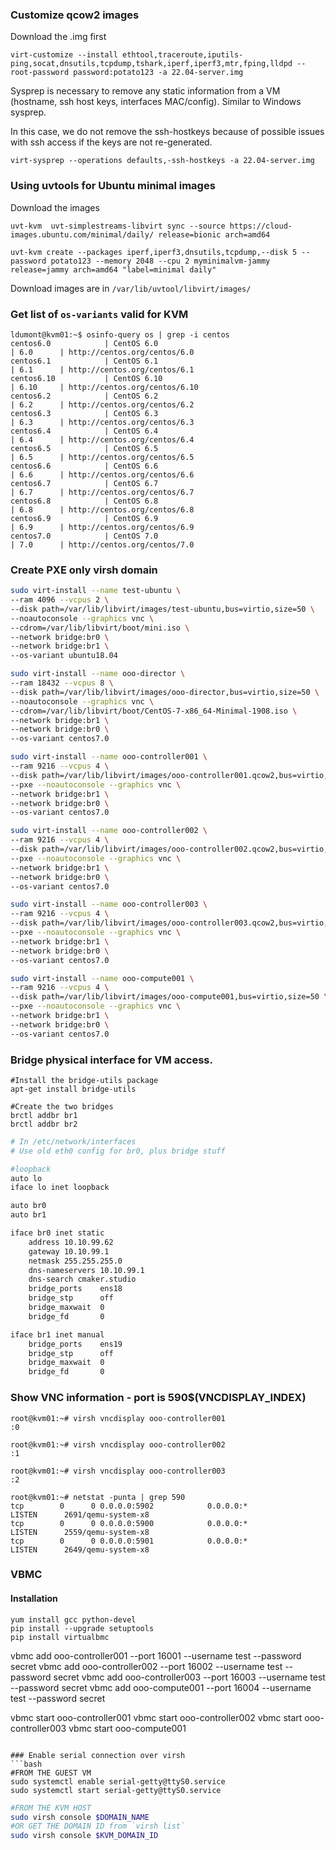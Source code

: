 ### Customize qcow2 images

Download the .img first

```
virt-customize --install ethtool,traceroute,iputils-ping,socat,dnsutils,tcpdump,tshark,iperf,iperf3,mtr,fping,lldpd --root-password password:potato123 -a 22.04-server.img
```

Sysprep is necessary to remove any static information from a VM (hostname, ssh host keys, interfaces MAC/config). Similar to Windows sysprep.

In this case, we do not remove the ssh-hostkeys because of possible issues with ssh access if the keys are not re-generated.

```
virt-sysprep --operations defaults,-ssh-hostkeys -a 22.04-server.img
```

### Using uvtools for Ubuntu minimal images

Download the images
```
uvt-kvm  uvt-simplestreams-libvirt sync --source https://cloud-images.ubuntu.com/minimal/daily/ release=bionic arch=amd64
```


```
uvt-kvm create --packages iperf,iperf3,dnsutils,tcpdump,--disk 5 --password potato123 --memory 2048 --cpu 2 myminimalvm-jammy release=jammy arch=amd64 "label=minimal daily"
```

Download images are in `/var/lib/uvtool/libvirt/images/`

### Get list of `os-variants` valid for KVM
```
ldumont@kvm01:~$ osinfo-query os | grep -i centos
centos6.0            | CentOS 6.0                                         | 6.0      | http://centos.org/centos/6.0            
centos6.1            | CentOS 6.1                                         | 6.1      | http://centos.org/centos/6.1            
centos6.10           | CentOS 6.10                                        | 6.10     | http://centos.org/centos/6.10           
centos6.2            | CentOS 6.2                                         | 6.2      | http://centos.org/centos/6.2            
centos6.3            | CentOS 6.3                                         | 6.3      | http://centos.org/centos/6.3            
centos6.4            | CentOS 6.4                                         | 6.4      | http://centos.org/centos/6.4            
centos6.5            | CentOS 6.5                                         | 6.5      | http://centos.org/centos/6.5            
centos6.6            | CentOS 6.6                                         | 6.6      | http://centos.org/centos/6.6            
centos6.7            | CentOS 6.7                                         | 6.7      | http://centos.org/centos/6.7            
centos6.8            | CentOS 6.8                                         | 6.8      | http://centos.org/centos/6.8            
centos6.9            | CentOS 6.9                                         | 6.9      | http://centos.org/centos/6.9            
centos7.0            | CentOS 7.0                                         | 7.0      | http://centos.org/centos/7.0          
```

### Create PXE only virsh domain

```bash
sudo virt-install --name test-ubuntu \
--ram 4096 --vcpus 2 \
--disk path=/var/lib/libvirt/images/test-ubuntu,bus=virtio,size=50 \
--noautoconsole --graphics vnc \
--cdrom=/var/lib/libvirt/boot/mini.iso \
--network bridge:br0 \
--network bridge:br1 \
--os-variant ubuntu18.04

sudo virt-install --name ooo-director \
--ram 18432 --vcpus 8 \
--disk path=/var/lib/libvirt/images/ooo-director,bus=virtio,size=50 \
--noautoconsole --graphics vnc \
--cdrom=/var/lib/libvirt/boot/CentOS-7-x86_64-Minimal-1908.iso \
--network bridge:br1 \
--network bridge:br0 \
--os-variant centos7.0

sudo virt-install --name ooo-controller001 \
--ram 9216 --vcpus 4 \
--disk path=/var/lib/libvirt/images/ooo-controller001.qcow2,bus=virtio,size=50 \
--pxe --noautoconsole --graphics vnc \
--network bridge:br1 \
--network bridge:br0 \
--os-variant centos7.0

sudo virt-install --name ooo-controller002 \
--ram 9216 --vcpus 4 \
--disk path=/var/lib/libvirt/images/ooo-controller002.qcow2,bus=virtio,size=50 \
--pxe --noautoconsole --graphics vnc \
--network bridge:br1 \
--network bridge:br0 \
--os-variant centos7.0

sudo virt-install --name ooo-controller003 \
--ram 9216 --vcpus 4 \
--disk path=/var/lib/libvirt/images/ooo-controller003.qcow2,bus=virtio,size=50 \  
--pxe --noautoconsole --graphics vnc \
--network bridge:br1 \
--network bridge:br0 \
--os-variant centos7.0

sudo virt-install --name ooo-compute001 \
--ram 9216 --vcpus 4 \
--disk path=/var/lib/libvirt/images/ooo-compute001,bus=virtio,size=50 \
--pxe --noautoconsole --graphics vnc \
--network bridge:br1 \
--network bridge:br0 \
--os-variant centos7.0
```

### Bridge physical interface for VM access.
```
#Install the bridge-utils package
apt-get install bridge-utils

#Create the two bridges
brctl addbr br1
brctl addbr br2
```

```bash
# In /etc/network/interfaces
# Use old eth0 config for br0, plus bridge stuff

#loopback
auto lo
iface lo inet loopback

auto br0
auto br1

iface br0 inet static
    address 10.10.99.62
    gateway 10.10.99.1
    netmask 255.255.255.0
    dns-nameservers 10.10.99.1 
    dns-search cmaker.studio
    bridge_ports    ens18
    bridge_stp      off
    bridge_maxwait  0
    bridge_fd       0

iface br1 inet manual
    bridge_ports    ens19
    bridge_stp      off
    bridge_maxwait  0
    bridge_fd       0

```

### Show VNC information - port is 590$(VNCDISPLAY_INDEX)
```
root@kvm01:~# virsh vncdisplay ooo-controller001
:0

root@kvm01:~# virsh vncdisplay ooo-controller002
:1

root@kvm01:~# virsh vncdisplay ooo-controller003
:2

root@kvm01:~# netstat -punta | grep 590
tcp        0      0 0.0.0.0:5902            0.0.0.0:*               LISTEN      2691/qemu-system-x8 
tcp        0      0 0.0.0.0:5900            0.0.0.0:*               LISTEN      2559/qemu-system-x8 
tcp        0      0 0.0.0.0:5901            0.0.0.0:*               LISTEN      2649/qemu-system-x8 
```

### VBMC

#### Installation
```
yum install gcc python-devel
pip install --upgrade setuptools
pip install virtualbmc
```
vbmc add ooo-controller001 --port 16001 --username test --password secret
vbmc add ooo-controller002 --port 16002 --username test --password secret
vbmc add ooo-controller003 --port 16003 --username test --password secret
vbmc add ooo-compute001 --port 16004 --username test --password secret

vbmc start ooo-controller001
vbmc start ooo-controller002
vbmc start ooo-controller003
vbmc start ooo-compute001
```

### Enable serial connection over virsh
```bash
#FROM THE GUEST VM
sudo systemctl enable serial-getty@ttyS0.service
sudo systemctl start serial-getty@ttyS0.service
```

```bash
#FROM THE KVM HOST
sudo virsh console $DOMAIN_NAME
#OR GET THE DOMAIN ID from `virsh list`
sudo virsh console $KVM_DOMAIN_ID
```
